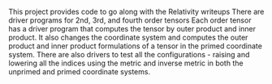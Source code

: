 This project provides code to go 
along with the Relativity writeups
There are driver programs for 2nd, 3rd, and fourth order tensors
Each order tensor has a driver program that computes the tensor by 
outer product and inner product. It also changes the coordinate system 
and computes the outer product and inner product formulations of a tensor
in the primed coordinate system. There are also drivers to test all the 
configurations - raising and lowering all the indices using the metric and
inverse metric in both the unprimed and primed coordinate systems.
